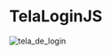 # TelaLoginJS
![tela_de_login](https://user-images.githubusercontent.com/107829530/186961702-de6ae741-9feb-4601-b995-b7c931d5a5a6.png)

